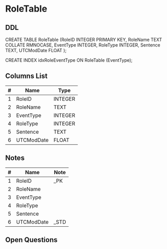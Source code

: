 # RoleTable

## DDL

CREATE TABLE RoleTable (RoleID INTEGER PRIMARY KEY, RoleName TEXT COLLATE RMNOCASE, EventType INTEGER, RoleType INTEGER, Sentence TEXT, UTCModDate FLOAT );

CREATE INDEX idxRoleEventType ON RoleTable (EventType);

## Columns List

| #  | Name          | Type      |
|----|---------------|-----------|
| 1  | RoleID        | INTEGER   |
| 2  | RoleName      | TEXT      |
| 3  | EventType     | INTEGER   |
| 4  | RoleType      | INTEGER   |
| 5  | Sentence      | TEXT      |
| 6  | UTCModDate    | FLOAT     |

## Notes

| #  | Name          | Note      |
|----|---------------|-----------|
| 1  | RoleID        | _PK
| 2  | RoleName      | 
| 3  | EventType     | 
| 4  | RoleType      | 
| 5  | Sentence      | 
| 6  | UTCModDate    | _STD



## Open Questions

